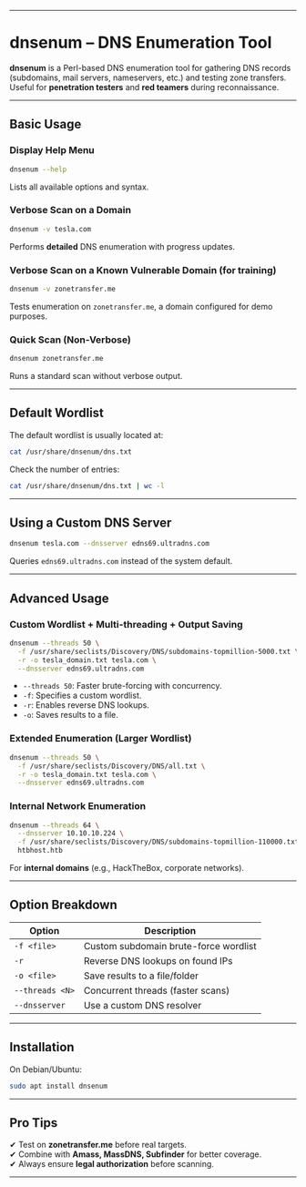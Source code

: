 
---

# **dnsenum – DNS Enumeration Tool**  
**dnsenum** is a Perl-based DNS enumeration tool for gathering DNS records (subdomains, mail servers, nameservers, etc.) and testing zone transfers. Useful for **penetration testers** and **red teamers** during reconnaissance.

---

## **Basic Usage**  
### **Display Help Menu**  
```sh
dnsenum --help
```
Lists all available options and syntax.

### **Verbose Scan on a Domain**  
```sh
dnsenum -v tesla.com
```
Performs **detailed** DNS enumeration with progress updates.

### **Verbose Scan on a Known Vulnerable Domain (for training)**  
```sh
dnsenum -v zonetransfer.me
```
Tests enumeration on `zonetransfer.me`, a domain configured for demo purposes.

### **Quick Scan (Non-Verbose)**  
```sh
dnsenum zonetransfer.me
```
Runs a standard scan without verbose output.

---

## **Default Wordlist**  
The default wordlist is usually located at:  
```sh
cat /usr/share/dnsenum/dns.txt
```
Check the number of entries:  
```sh
cat /usr/share/dnsenum/dns.txt | wc -l
```

---

## **Using a Custom DNS Server**  
```sh
dnsenum tesla.com --dnsserver edns69.ultradns.com
```
Queries `edns69.ultradns.com` instead of the system default.

---

## **Advanced Usage**  
### **Custom Wordlist + Multi-threading + Output Saving**  
```sh
dnsenum --threads 50 \
  -f /usr/share/seclists/Discovery/DNS/subdomains-topmillion-5000.txt \
  -r -o tesla_domain.txt tesla.com \
  --dnsserver edns69.ultradns.com
```
- `--threads 50`: Faster brute-forcing with concurrency.  
- `-f`: Specifies a custom wordlist.  
- `-r`: Enables reverse DNS lookups.  
- `-o`: Saves results to a file.  

### **Extended Enumeration (Larger Wordlist)**  
```sh
dnsenum --threads 50 \
  -f /usr/share/seclists/Discovery/DNS/all.txt \
  -r -o tesla_domain.txt tesla.com \
  --dnsserver edns69.ultradns.com
```

### **Internal Network Enumeration**  
```sh
dnsenum --threads 64 \
  --dnsserver 10.10.10.224 \
  -f /usr/share/seclists/Discovery/DNS/subdomains-topmillion-110000.txt \
  htbhost.htb
```
For **internal domains** (e.g., HackTheBox, corporate networks).

---

## **Option Breakdown**  
| Option          | Description |
|-----------------|-------------|
| `-f <file>`     | Custom subdomain brute-force wordlist |
| `-r`            | Reverse DNS lookups on found IPs |
| `-o <file>`     | Save results to a file/folder |
| `--threads <N>` | Concurrent threads (faster scans) |
| `--dnsserver`   | Use a custom DNS resolver |

---

## **Installation**  
On Debian/Ubuntu:  
```sh
sudo apt install dnsenum
```

---

## **Pro Tips**  
✔ Test on **zonetransfer.me** before real targets.  
✔ Combine with **Amass, MassDNS, Subfinder** for better coverage.  
✔ Always ensure **legal authorization** before scanning.  

---

